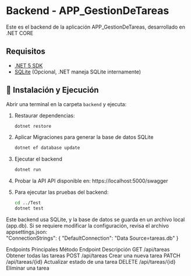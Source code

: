 # Backend - APP_GestionDeTareas

Este es el backend de la aplicación APP_GestionDeTareas, desarrollado en .NET CORE 

## Requisitos
- [.NET 5 SDK](https://dotnet.microsoft.com/download/dotnet/5.0)
- [SQLite](https://www.sqlite.org/download.html) (Opcional, .NET maneja SQLite internamente)

## 🔧 Instalación y Ejecución

Abrir una terminal en la carpeta `backend` y ejecuta:
1. Restaurar dependencias:
	```bash
   dotnet restore
   ```
   
2. Aplicar Migraciones para generar la base de datos SQLite  
   	```bash
   dotnet ef database update
   ```
   
3. Ejecutar el backend   
   	```bash
   dotnet run
   ```
   
4. Probar la API
	API disponible en: https://localhost:5000/swagger

5. Para ejecutar las pruebas del backend:
	```bash
	cd ../Test
	dotnet test
	```

Este backend usa SQLite, y la base de datos se guarda en un archivo local (app.db).
Si se requiere modificar la configuración, revisa el archivo appsettings.json:	
"ConnectionStrings": {
    "DefaultConnection": "Data Source=tareas.db"
  }

	
Endpoints Principales
Método	Endpoint			Descripción
GET		/api/tareas			Obtener todas las tareas
POST	/api/tareas			Crear una nueva tarea
PATCH	/api/tareas/{id}	Actualizar estado de una tarea
DELETE	/api/tareas/{id}	Eliminar una tarea